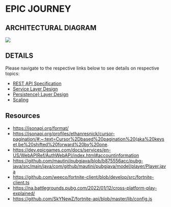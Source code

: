 # EPIC JOURNEY

## ARCHITECTURAL DIAGRAM

![](./misc/RestAPI/high-level-design.png)

## DETAILS
Please navigate to the respective  links below to see details on respective topics:

- [REST API Specification](./REST_SPEC.md)
- [Service Layer Design](./SERVICE_LAYER.md)
- [Persistence} Layer Design](./PERSISTENCE_LAYER.md)
- [Scaling](./SCALING.md)




## Resources
- https://jsonapi.org/format/
- https://jsonapi.org/profiles/ethanresnick/cursor-pagination/#:~:text=Cursor%2Dbased%20pagination%20(aka%20keyset,be%20shifted%20forward%20by%20one.
- https://dev.epicgames.com/docs/services/en-US/WebAPIRef/AuthWebAPI/index.html#accountinformation
- https://github.com/mautini/pubgjava/blob/b875556acc/pubg-java/src/main/java/com/github/mautini/pubgjava/model/player/Player.java
- https://github.com/weeco/fortnite-client/blob/develop/src/fortnite-client.ts
- https://na.battlegrounds.pubg.com/2022/01/12/cross-platform-play-explained/
- https://github.com/SkYNewZ/fortnite-api/blob/master/lib/config.js
